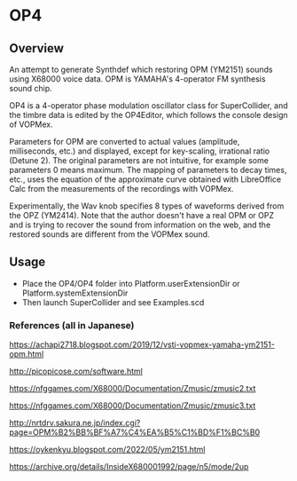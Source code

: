 # OP4

## Overview
An attempt to generate Synthdef which restoring OPM (YM2151) sounds using X68000 voice data. OPM is YAMAHA's 4-operator FM synthesis sound chip.

OP4 is a 4-operator phase modulation oscillator class for SuperCollider, and the timbre data is edited by the OP4Editor, which follows the console design of VOPMex.

Parameters for OPM are converted to actual values (amplitude, milliseconds, etc.) and displayed, except for key-scaling, irrational ratio (Detune 2). The original parameters are not intuitive, for example some parameters 0 means maximum. The mapping of parameters to decay times, etc., uses the equation of the approximate curve obtained with LibreOffice Calc from the measurements of the recordings with VOPMex.

Experimentally, the Wav knob specifies 8 types of waveforms derived from the OPZ (YM2414). Note that the author doesn't have a real OPM or OPZ and is trying to recover the sound from information on the web, and the restored sounds are different from the VOPMex sound.

## Usage
- Place the OP4/OP4 folder into Platform.userExtensionDir or Platform.systemExtensionDir
- Then launch SuperCollider and see Examples.scd

### References (all in Japanese)

https://achapi2718.blogspot.com/2019/12/vsti-vopmex-yamaha-ym2151-opm.html

http://picopicose.com/software.html

https://nfggames.com/X68000/Documentation/Zmusic/zmusic2.txt

https://nfggames.com/X68000/Documentation/Zmusic/zmusic3.txt

http://nrtdrv.sakura.ne.jp/index.cgi?page=OPM%B2%BB%BF%A7%C4%EA%B5%C1%BD%F1%BC%B0

https://oykenkyu.blogspot.com/2022/05/ym2151.html

https://archive.org/details/InsideX680001992/page/n5/mode/2up